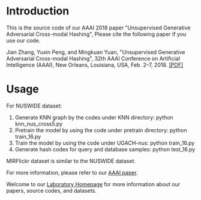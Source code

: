 # Introduction
This is the source code of our AAAI 2018 paper "Unsupervised Generative Adversarial Cross-modal Hashing", Please cite the following paper if you use our code.

Jian Zhang, Yuxin Peng, and Mingkuan Yuan, "Unsupervised Generative Adversarial Cross-modal Hashing", 32th AAAI Conference on Artificial Intelligence (AAAI), New Orleans, Louisiana, USA, Feb. 2–7, 2018. [[PDF]](http://www.icst.pku.edu.cn/mipl/tiki-download_file.php?fileId=461)

# Usage
For NUSWIDE dataset:

1. Generate KNN graph by the codes under KNN directory: python knn_nus_cross5.py
2. Pretrain the model by using the code under pretrain directory: python train_16.py
3. Train the model by using the code under UGACH-nus: python train_16.py
4. Generate hash codes for query and database samples: python test_16.py

MIRFlickr dataset is similar to the NUSWIDE dataset.

For more information, please refer to our [AAAI paper](http://www.icst.pku.edu.cn/mipl/tiki-download_file.php?fileId=1007).

Welcome to our [Laboratory Homepage](http://www.icst.pku.edu.cn/mipl) for more information about our papers, source codes, and datasets.
